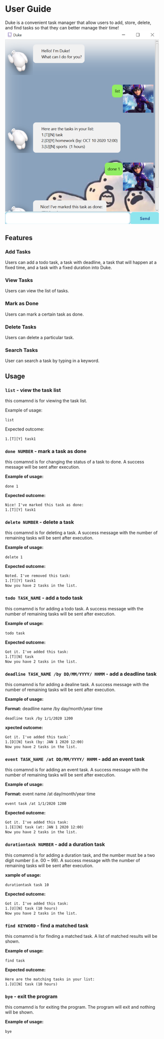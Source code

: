 ﻿# User Guide
Duke is a convenient task manager that allow users to add, store, delete, and find tasks so that they can better manage their time!
![Duke](./Ui.png)
## Features 

### Add Tasks 
Users can add a todo task, a task with deadline, a task that will happen at a fixed time, and a task with a fixed duration into Duke.

### View Tasks
Users can view the list of tasks.

### Mark as Done
Users can mark a certain task as done.

### Delete Tasks
Users can delete a particular task.

### Search Tasks
User can search a task by typing in a keyword.

## Usage

### `list` - view the task list

this comamnd is for viewing the task list.

Example of usage: 

`list`

Expected outcome:

```1.[T][Y] task1```

### `done NUMBER` - mark a task as done

this comamnd is for changing the status of a task to done. A success message will be sent after execution. 

**Example of usage:** 

`done 1`

**Expected outcome:**
```
Nice! I've marked this task as done:
1.[T][Y] task1
```

### `delete NUMBER` - delete a task

this comamnd is for deleting a task. A success message with the number of remaining tasks will be sent after execution.

**Example of usage:** 

`delete 1`

**Expected outcome:**
```
Noted. I've removed this task:
1.[T][Y] task1   
Now you have 2 tasks in the list.
```

### `todo TASK_NAME` - add a todo task

this comamnd is for adding a todo task. A success message with the number of remaining tasks will be sent after execution. 

**Example of usage:**

`todo task`

**Expected outcome:**
```
Got it. I've added this task:
1.[T][N] task 
Now you have 2 tasks in the list.
```

### `deadline TASK_NAME /by DD/MM/YYYY/ HHMM` - add a deadline task

this comamnd is for adding a dealine task. A success message with the number of remaining tasks will be sent after execution.

**Example of usage:** 

**Format:** deadline name /by day/month/year time

`deadline task /by 1/1/2020 1200`

**xpected outcome:**

```
Got it. I've added this task:`
1.[D][N] task (by: JAN 1 2020 12:00)
Now you have 2 tasks in the list.
```   

### `event TASK_NAME /at DD/MM/YYYY/ HHMM` - add an event task

this comamnd is for adding an event task. A success message with the number of remaining tasks will be sent after execution.

**Example of usage:** 

**Format:** event name /at day/month/year time

`event task /at 1/1/2020 1200`

**Expected outcome:**
```
Got it. I've added this task:
1.[E][N] task (at: JAN 1 2020 12:00) 
Now you have 2 tasks in the list.
```

### `durationtask NUMBER` - add a duration task

this comamnd is for adding a duration task, and the number must be a two digit number (i.e. 00 ~ 99). A success message with the number of remaining tasks will be sent after execution.

**xample of usage:** 

`durationtask task 10`

**Expected outcome:**
```
Got it. I've added this task:
1.[U][N] task (10 hours) 
Now you have 2 tasks in the list.
```

### `find KEYWORD` - find a matched task

this comamnd is for finding a matched task. A list of matched results will be shown.

**Example of usage:** 

`find task`

**Expected outcome:**

```
Here are the matching tasks in your list:
1.[U][N] task (10 hours) 
```

### `bye` - exit the program

this comamnd is for exiting the program. The program will exit and nothing will be shown.

**Example of usage:** 

`bye`




